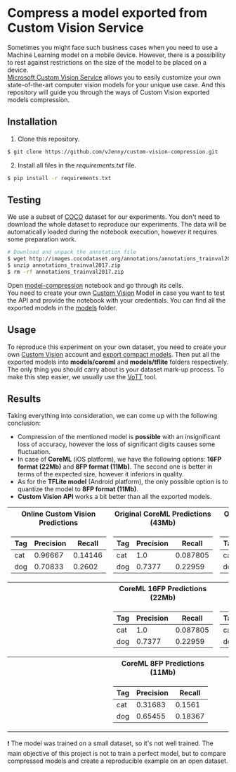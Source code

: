 # Compress a model exported from Custom Vision Service

Sometimes you might face such business cases when you need to use a Machine Learning model on a mobile device. However, there is a possibility to rest against restrictions on the size of the model to be placed on a device.  
[Microsoft Custom Vision Service](https://www.customvision.ai) allows you to easily customize your own state-of-the-art computer vision models for your unique use case. And this repository will guide you through the ways of Custom Vision exported models compression. 

## Installation
1. Clone this repository.
```bash
$ git clone https://github.com/vJenny/custom-vision-compression.git
```
2. Install all files in the *requirements.txt* file.
```bash
$ pip install -r requirements.txt
```

## Testing
We use a subset of [COCO](http://cocodataset.org/#home) dataset for our experiments. You don't need to download the whole dataset to reproduce our experiments. The data will be automatically loaded during the notebook execution, however it requires some preparation work. 
```bash
# Download and unpack the annotation file
$ wget http://images.cocodataset.org/annotations/annotations_trainval2017.zip
$ unzip annotations_trainval2017.zip
$ rm -rf annotations_trainval2017.zip
```

Open [model-compression](https://github.com/vJenny/custom-vision-compression/blob/master/model-compression.ipynb) notebook and go through its cells.  
You need to create your own [Custom Vision](https://www.customvision.ai) Model in case you want to test the API and provide the notebook with your credentials. You can find all the exported models in the [models](https://github.com/vJenny/custom-vision-compression/tree/master/models) folder.  

## Usage 
To reproduce this experiment on your own dataset, you need to create your own [Custom Vision](https://www.customvision.ai) account and [export compact models](https://docs.microsoft.com/en-us/azure/cognitive-services/custom-vision-service/export-your-model). Then put all the exported models into **models/coreml** and **models/tflite** folders respectively.  
The only thing you should carry about is your dataset mark-up process. To make this step easier, we usually use the [VoTT](https://github.com/Microsoft/VoTT) tool. 

## Results
Taking everything into consideration, we can come up with the following conclusion: 
* Compression of the mentioned model is **possible** with an insignificant loss of accuracy, however the loss of significant digits causes some fluctuation. 
* In case of **CoreML** (iOS platform), we have the following options: **16FP format (22Mb)** and **8FP format (11Mb)**. The second one is better in terms of the expected size, however it inferiors in quality. 
* As for the **TFLite model** (Android platform), the only possible option is to quantize the model to **8FP format (11Mb)**. 
* **Custom Vision API** works a bit better than all the exported models. 
   

<table>
<tr><th> Online Custom Vision Predictions </th><th> Original CoreML Predictions (43Mb) </th><th> Original TFLite Predictions (43Mb) </th></tr>
<tr><td>

| Tag | Precision | Recall|
|--|--|--|
|cat|0.96667|0.14146 |
|dog|0.70833|0.2602|

</td><td>

| Tag | Precision | Recall|
|--|--|--|
|cat|1.0|0.087805|
|dog|0.7377|0.22959|

</td><td>

| Tag | Precision | Recall|
|--|--|--|
|cat|1.0|0.087805|
|dog|0.76271|0.22959|

</td></tr>

<tr><th>  </th><th> CoreML 16FP Predictions (22Mb) </th><th> TFLite 8FP Prediction (11Mb)  </th></tr>
<tr><td>


</td><td>

| Tag | Precision | Recall|
|--|--|--|
|cat|1.0|0.087805|
|dog|0.7377|0.22959|

</td><td>

| Tag | Precision | Recall|
|--|--|--|
|cat|1.0|0.087805|
|dog|0.74242|0.25|

</td></tr>

<tr><th>  </th><th> CoreML 8FP Predictions (11Mb) </th><th>  </th></tr>
<tr><td>


</td><td>

| Tag | Precision | Recall|
|--|--|--|
|cat|0.31683|0.1561|
|dog|0.65455|0.18367|

</td><td>


</td></tr>
</table>

❗️ The model was trained on a small dataset, so it's not well trained. The main objective of this project is not to train a perfect model, but to compare compressed models and create a reproducible example on an open dataset.
